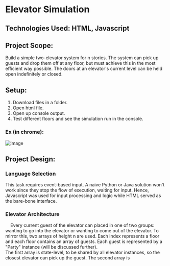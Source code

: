 # Elevator Simulation

## Technologies Used: HTML, Javascript

## Project Scope:

Build a simple two-elevator system for n stories. The system can pick up guests and drop them off at any floor, but must achieve this in the most efficient way possible. The doors at an elevator's current level can be held open indefinitely or closed.


## Setup:
1. Download files in a folder.
2. Open html file.
3. Open up console output.
4. Test different floors and see the simulation run in the console.

### Ex (in chrome):
![image](https://user-images.githubusercontent.com/56245127/170414348-fb74f5fa-20c5-4798-8a10-936ba742f596.png)



## Project Design:

### Language Selection
This task requires event-based input. A naive Python or Java solution won't work since they stop the flow of execution, waiting for input. Hence, Javascript was used for input processing and logic while HTML served as the bare-bone interface.

### Elevator Architecture
&nbsp;&nbsp;&nbsp;&nbsp;Every current guest of the elevator can placed in one of two groups: wanting to go into the elevator or wanting to come out of the elevator. To mirror this, two arrays of height n are used. Each index represents a floor and each floor contains an array of guests. Each guest is represented by a "Party" instance (will be discussed further). 
<br>
  The first array is state-level, to be shared by all elevator instances, so the closest elevator can pick up the guest. The second array is 
